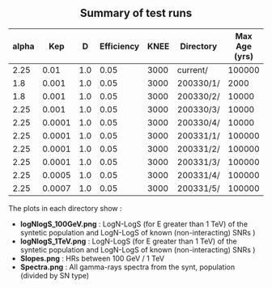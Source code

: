 <html>
 <head>
  <meta charset="utf-8"/>
  <meta content="text/html;charset=UTF-8" http-equiv="Content-type"/>
 </head>
 <body>

<h2 align="center">Summary of test runs</h2>

  <table>
   <thead>
    <tr>
     <th>alpha</th>
     <th>Kep</th>
     <th>D</th>
     <th>Efficiency</th>
     <th>KNEE</th>
     <th>Directory</th>
     <th>Max Age (yrs)</th>
     <th>Gas density (cm-3)</th>
    </tr>
   </thead>
   <tr>
    <td>2.25</td>
    <td>0.01</td>
    <td>1.0</td>
    <td>0.05</td>
    <td>3000</td>
    <td>current/</td>
    <td>100000</td>
    <td>1.0</td>
   </tr>
   <tr>
    <td>1.8</td>
    <td>0.001</td>
    <td>1.0</td>
    <td>0.05</td>
    <td>3000</td>
    <td>200330/1/</td>
    <td>2000</td>
    <td>0.0</td>
   </tr>
   <tr>
    <td>1.8</td>
    <td>0.001</td>
    <td>1.0</td>
    <td>0.05</td>
    <td>3000</td>
    <td>200330/2/</td>
    <td>10000</td>
    <td>0.0</td>
   </tr>
   <tr>
    <td>2.25</td>
    <td>0.001</td>
    <td>1.0</td>
    <td>0.05</td>
    <td>3000</td>
    <td>200330/3/</td>
    <td>10000</td>
    <td>0.0</td>
   </tr>
   <tr>
    <td>2.25</td>
    <td>0.0001</td>
    <td>1.0</td>
    <td>0.05</td>
    <td>3000</td>
    <td>200330/4/</td>
    <td>10000</td>
    <td>0.0</td>
   </tr>
   <tr>
    <td>2.25</td>
    <td>0.0001</td>
    <td>1.0</td>
    <td>0.05</td>
    <td>3000</td>
    <td>200331/1/</td>
    <td>100000</td>
    <td>0.0</td>
   </tr>
   <tr>
    <td>2.25</td>
    <td>0.0001</td>
    <td>1.0</td>
    <td>0.05</td>
    <td>3000</td>
    <td>200331/2/</td>
    <td>100000</td>
    <td>1.0</td>
   </tr>
   <tr>
    <td>2.25</td>
    <td>0.0001</td>
    <td>1.0</td>
    <td>0.05</td>
    <td>3000</td>
    <td>200331/3/</td>
    <td>100000</td>
    <td>0.1</td>
   </tr>
   <tr>
    <td>2.25</td>
    <td>0.0005</td>
    <td>1.0</td>
    <td>0.05</td>
    <td>3000</td>
    <td>200331/4/</td>
    <td>100000</td>
    <td>0.01</td>
   </tr>
   <tr>
    <td>2.25</td>
    <td>0.0007</td>
    <td>1.0</td>
    <td>0.05</td>
    <td>3000</td>
    <td>200331/5/</td>
    <td>100000</td>
    <td>0.01</td>
   </tr>
  </table>
  
  
  The plots in each directory show : 
  <ul>
  <li> <b>logNlogS_100GeV.png</b> : LogN-LogS (for E greater than 1 TeV) of the syntetic population and LogN-LogS of known (non-interacting) SNRs )
  <li> <b>logNlogS_1TeV.png</b>  :  LogN-LogS (for E greater than 1 TeV) of the syntetic population and LogN-LogS of known (non-interacting) SNRs )
  <li> <b>Slopes.png</b> : HRs between 100 GeV / 1 TeV  
  <li> <b>Spectra.png</b> : All gamma-rays spectra from the synt, population (divided by SN type) 
  </ul>
  
  
  
  
  
 </body>
</html>

